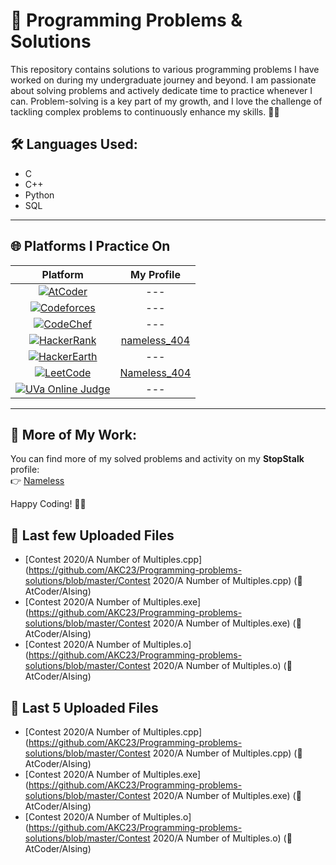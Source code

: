 # 🚀 Programming Problems & Solutions

This repository contains solutions to various programming problems I have worked on during my undergraduate journey and beyond. I am passionate about solving problems and actively dedicate time to practice whenever I can. Problem-solving is a key part of my growth, and I love the challenge of tackling complex problems to continuously enhance my skills. 🧠💡

## 🛠️ Languages Used:
- C  
- C++  
- Python  
- SQL

---

## 🌐 Platforms I Practice On

| Platform | My Profile |
|:-----------:|:------------:|
| [![AtCoder](https://img.shields.io/badge/AtCoder-1f8acb?style=for-the-badge&logo=atcoder&logoColor=white)](https://atcoder.jp/) | --- |
| [![Codeforces](https://img.shields.io/badge/Codeforces-1f8acb?style=for-the-badge&logo=codeforces&logoColor=white)](https://codeforces.com/) | --- |
| [![CodeChef](https://img.shields.io/badge/CodeChef-1f8acb?style=for-the-badge&logo=codechef&logoColor=white)](https://www.codechef.com/) | --- |
| [![HackerRank](https://img.shields.io/badge/HackerRank-2EC866?style=for-the-badge&logo=hackerrank&logoColor=white)](https://www.hackerrank.com/) | [nameless_404](https://www.hackerrank.com/profile/nameless_404/) |
| [![HackerEarth](https://img.shields.io/badge/HackerEarth-323754?style=for-the-badge&logo=hackerearth&logoColor=white)](https://www.hackerearth.com/) | --- |
| [![LeetCode](https://img.shields.io/badge/LeetCode-FFA116?style=for-the-badge&logo=leetcode&logoColor=white)](https://leetcode.com/) | [Nameless_404](https://leetcode.com/u/Nameless_404/) |
| [![UVa Online Judge](https://img.shields.io/badge/UVaOJ-1f8acb?style=for-the-badge)](https://onlinejudge.org/) | --- |

---

## 📌 More of My Work:
You can find more of my solved problems and activity on my **StopStalk** profile:  
👉 [Nameless](https://www.stopstalk.com/user/profile/Nameless)  


Happy Coding! 🚀💡


## 📂 Last few Uploaded Files

- [Contest 2020/A Number of Multiples.cpp](https://github.com/AKC23/Programming-problems-solutions/blob/master/Contest 2020/A Number of Multiples.cpp) (📅 AtCoder/AIsing)
- [Contest 2020/A Number of Multiples.exe](https://github.com/AKC23/Programming-problems-solutions/blob/master/Contest 2020/A Number of Multiples.exe) (📅 AtCoder/AIsing)
- [Contest 2020/A Number of Multiples.o](https://github.com/AKC23/Programming-problems-solutions/blob/master/Contest 2020/A Number of Multiples.o) (📅 AtCoder/AIsing)
## 📂 Last 5 Uploaded Files

- [Contest 2020/A Number of Multiples.cpp](https://github.com/AKC23/Programming-problems-solutions/blob/master/Contest 2020/A Number of Multiples.cpp) (📅 AtCoder/AIsing)
- [Contest 2020/A Number of Multiples.exe](https://github.com/AKC23/Programming-problems-solutions/blob/master/Contest 2020/A Number of Multiples.exe) (📅 AtCoder/AIsing)
- [Contest 2020/A Number of Multiples.o](https://github.com/AKC23/Programming-problems-solutions/blob/master/Contest 2020/A Number of Multiples.o) (📅 AtCoder/AIsing)
